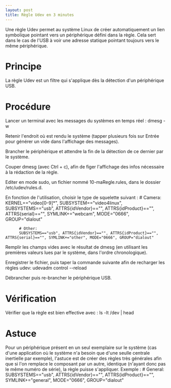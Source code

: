 ```yaml
---
layout: post
title: Règle Udev en 3 minutes
---
```


Une règle Udev permet au système Linux de créer automatiquement un lien symbolique pointant vers un périphérique défini dans la règle.
Cela sert dans le cas de l'USB à voir une adresse statique pointant toujours vers le même périphérique.

# Principe
La règle Udev est un filtre qui s'applique dès la détection d'un périphérique USB.

# Procédure
Lancer un terminal avec les messages du systèmes en temps réel :
          dmesg -w

Retenir l'endroit où est rendu le système (tapper plusieurs fois sur Entrée pour générer un vide dans l'affichage des messages).

Brancher le périphérique et attendre la fin de la détection de ce dernier par le système.

Couper dmesg (avec Ctrl + c), afin de figer l'affichage des infos nécessaire à la rédaction de la règle.

Editer en mode sudo, un fichier nommé 10-maRegle.rules, dans le dossier /etc/udev/rules.d.

En fonction de l'utilisation, choisir le type de squelette suivant :
          # Camera:
          KERNEL=="video[0-9]*", SUBSYSTEM=="video4linux", SUBSYSTEMS=="usb", ATTRS{idVendor}=="", ATTRS{idProduct}=="", ATTRS{serial}=="", SYMLINK+="webcam", MODE="0666", GROUP="dialout"
          
          # Other:
          SUBSYSTEMS=="usb", ATTRS{idVendor}=="", ATTRS{idProduct}=="", ATTRS{serial}=="", SYMLINK+="other", MODE="0666", GROUP="dialout"

Remplir les champs vides avec le résultat de dmesg (en utilisant les premières valeurs lues par le système, dans l'ordre chronologique).

Enregistrer le fichier, puis taper la commande suivante afin de recharger les règles udev:
          udevadm control --reload

Débrancher puis re-brancher le périphérique USB.

# Vérification
Vérifier que la règle est bien effective avec :
          ls -lt /dev | head
          
# Astuce
Pour un périphérique présent en un seul exemplaire sur le système (cas d'une application où le système n'a besoin que d'une seulle centrale inertielle par exemple), l'astuce est de créer des règles très générales afin que si l'on remplace le composant par un autre, identique (n'ayant donc pas le même numéro de série), la règle puisse s'appliquer.
Exemple :
          # General:
          SUBSYSTEMS=="usb", ATTRS{idVendor}=="", ATTRS{idProduct}=="", SYMLINK+="general", MODE="0666", GROUP="dialout"
